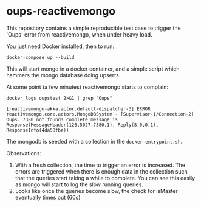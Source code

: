 # oups-reactivemongo

This repository contains a simple reproducible test case to trigger the 'Oups' error from reactivemongo, when
under heavy load. 

You just need Docker installed, then to run:

`docker-compose up --build`

This will start mongo in a docker container, and a simple script which hammers the mongo database doing upserts.

At some point (a few minutes) reactivemongo starts to complain:

`docker logs oupstest 2>&1 | grep "Oups"`

```
[reactivemongo-akka.actor.default-dispatcher-3] ERROR reactivemongo.core.actors.MongoDBSystem - [Supervisor-1/Connection-2] Oups. 7380 not found! complete message is Response(MessageHeader(126,5027,7380,1), Reply(8,0,0,1), ResponseInfo(4da58fbe))
```

The mongodb is seeded with a collection in the `docker-entrypoint.sh`. 

Observations:

1. With a fresh collection, the time to trigger an error is increased. The errors are triggered when there is
enough data in the collection such that the queries start taking a while to complete. You can see this easily as
mongo will start to log the slow running queries.
1. Looks like once the queries become slow, the check for isMaster eventually times out (60s)